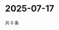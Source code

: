 # 2025-07-17

共 0 条

<!-- BEGIN ZHIHUQUESTIONS -->
<!-- 最后更新时间 Thu Jul 17 2025 20:23:20 GMT+0800 (China Standard Time) -->

<!-- END ZHIHUQUESTIONS -->
